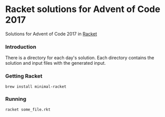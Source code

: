 # Racket solutions for Advent of Code 2017
Solutions for Advent of Code 2017 in [Racket](https://racket-lang.org/)
### Introduction
There is a directory for each day's solution. Each directory contains the solution and input files with the generated input.

### Getting Racket
```
brew install minimal-racket
```

### Running
```
racket some_file.rkt
```


